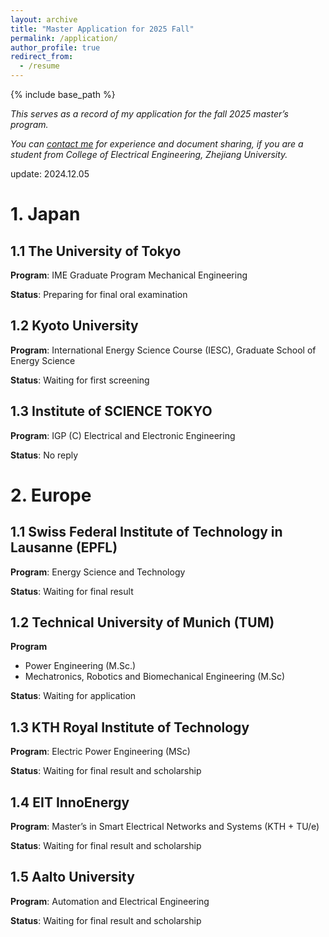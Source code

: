```yaml
---
layout: archive
title: "Master Application for 2025 Fall"
permalink: /application/
author_profile: true
redirect_from:
  - /resume
---
```


{% include base_path %}


*This serves as a record of my application for the fall 2025 master’s program.*

*You can [contact me]() for experience and document sharing, if you are a student from College of Electrical Engineering, Zhejiang University.*

update: 2024.12.05

# 1. Japan

## 1.1 The University of Tokyo

**Program**: IME Graduate Program Mechanical Engineering

**Status**: Preparing for final oral examination

## 1.2 Kyoto University

**Program**: International Energy Science Course (IESC), Graduate School of Energy Science

**Status**: Waiting for first screening

## 1.3 Institute of SCIENCE TOKYO

**Program**: IGP (C) Electrical and Electronic Engineering

**Status**: No reply

# 2. Europe

## 1.1 Swiss Federal Institute of Technology in Lausanne (EPFL)

**Program**: Energy Science and Technology

**Status**: Waiting for final result

## 1.2 Technical University of Munich (TUM)

**Program**

* Power Engineering (M.Sc.)
* Mechatronics, Robotics and Biomechanical Engineering (M.Sc)

**Status**: Waiting for application

## 1.3 KTH Royal Institute of Technology

**Program**: Electric Power Engineering (MSc)

**Status**: Waiting for final result and scholarship

## 1.4 EIT InnoEnergy

**Program**: Master’s in Smart Electrical Networks and Systems (KTH + TU/e)

**Status**: Waiting for final result and scholarship

## 1.5 Aalto University

**Program**: Automation and Electrical Engineering

**Status**: Waiting for final result and scholarship

